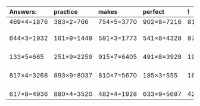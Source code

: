 | Answers: | practice | makes | perfect | ! |
| :--- | :--- | :--- | :--- | :--- |
| 469×4=1876 | 383×2=766 | 754×5=3770 | 902×8=7216 | 817×9=7353 | 
|   |   |   |   |   | 
|   |   |   |   |   | 
|   |   |   |   |   | 
| 644×3=1932 | 161×9=1449 | 591×3=1773 | 541×8=4328 | 975×4=3900 | 
|   |   |   |   |   | 
|   |   |   |   |   | 
|   |   |   |   |   | 
|   |   |   |   |   | 
| 133×5=665 | 251×9=2259 | 915×7=6405 | 491×8=3928 | 193×9=1737 | 
|   |   |   |   |   | 
|   |   |   |   |   | 
|   |   |   |   |   | 
|   |   |   |   |   | 
| 817×4=3268 | 893×9=8037 | 810×7=5670 | 185×3=555 | 160×7=1120 | 
|   |   |   |   |   | 
|   |   |   |   |   | 
|   |   |   |   |   | 
|   |   |   |   |   | 
| 617×8=4936 | 880×4=3520 | 482×4=1928 | 633×9=5697 | 423×8=3384 | 
